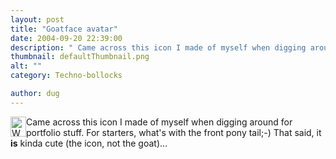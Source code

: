 ```yaml
---
layout: post
title: "Goatface avatar"
date: 2004-09-20 22:39:00
description: " Came across this icon I made of myself when digging around for portfolio stuff. For starters, what&#8217;s with the front pony tail;-) That said, it is kinda cute (the icon, not the goat)&#8230;&#8230;"
thumbnail: defaultThumbnail.png
alt: ""
category: Techno-bollocks

author: dug
---
```


<p><img src="http://www.donkeyontheedge.com/i/goatface.gif" alt="What did Duncan used to call it? The 'front-ponytail'" height="32" width="25" class="left" style="float:left;border:none;" /> Came across this icon I made of myself when digging around for portfolio stuff. For starters, what's with the front pony tail;-) That said, it <strong>is</strong> kinda cute (the icon, not the goat)&#8230;</p>

